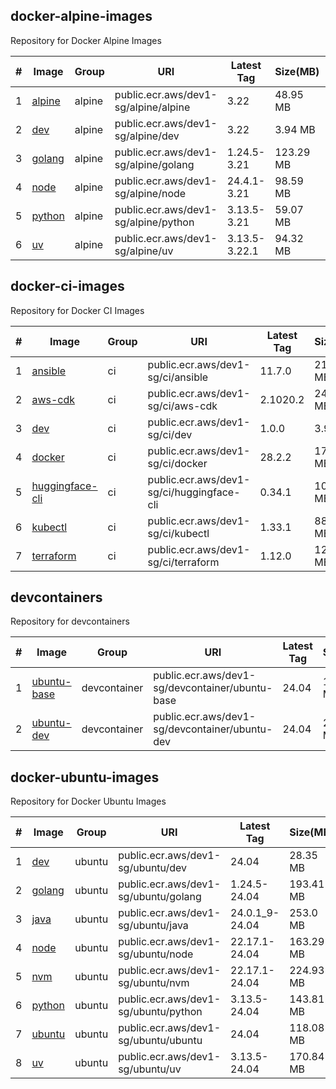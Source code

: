 

## docker-alpine-images

Repository for Docker Alpine Images

| # | Image | Group | URI | Latest Tag | Size(MB) | SHA256 | Source | Last Push |
|---|---|---|---|---|---|---|---|---|
| 1 | [alpine](https://gallery.ecr.aws/dev1-sg/alpine/alpine) | alpine | public.ecr.aws/dev1-sg/alpine/alpine | 3.22 | 48.95 MB | sha256:066e9f8c919a4830ca17f968ae4ac25bc33a40e29a2905d12b52f02ab3407e6a | [Source](https://github.com/dev1-sg/docker-alpine-images/tree/main/src/alpine) | 2025-07-25T20:19:53+08:00 |
| 2 | [dev](https://gallery.ecr.aws/dev1-sg/alpine/dev) | alpine | public.ecr.aws/dev1-sg/alpine/dev | 3.22 | 3.94 MB | sha256:97e9dad3df821fdad0b96ec6d170940464c233be51f0b908d01755e3e1906f41 | [Source](https://github.com/dev1-sg/docker-alpine-images/tree/main/src/dev) | 2025-07-25T20:19:42+08:00 |
| 3 | [golang](https://gallery.ecr.aws/dev1-sg/alpine/golang) | alpine | public.ecr.aws/dev1-sg/alpine/golang | 1.24.5-3.21 | 123.29 MB | sha256:a1c49dc929f4cc7a96789fec6c09fa49f459b4d092569b525cf32cb4b81cbd88 | [Source](https://github.com/dev1-sg/docker-alpine-images/tree/main/src/golang) | 2025-07-26T09:29:55+08:00 |
| 4 | [node](https://gallery.ecr.aws/dev1-sg/alpine/node) | alpine | public.ecr.aws/dev1-sg/alpine/node | 24.4.1-3.21 | 98.59 MB | sha256:5748e7b33f0372b83e1a686050f2aaac31389d1a7641124c5fb81c0a620a4d66 | [Source](https://github.com/dev1-sg/docker-alpine-images/tree/main/src/node) | 2025-07-26T09:30:09+08:00 |
| 5 | [python](https://gallery.ecr.aws/dev1-sg/alpine/python) | alpine | public.ecr.aws/dev1-sg/alpine/python | 3.13.5-3.21 | 59.07 MB | sha256:52b6b3e1b823c1a413bb2f4506af5a914d9f7c3d6cd658d8ad187433caaef92d | [Source](https://github.com/dev1-sg/docker-alpine-images/tree/main/src/python) | 2025-07-26T09:29:58+08:00 |
| 6 | [uv](https://gallery.ecr.aws/dev1-sg/alpine/uv) | alpine | public.ecr.aws/dev1-sg/alpine/uv | 3.13.5-3.22.1 | 94.32 MB | sha256:59673e03d9b3bddb1037568eadb395ed9cf26c75675152d387f1c0b9f42d7742 | [Source](https://github.com/dev1-sg/docker-alpine-images/tree/main/src/uv) | 2025-07-28T09:18:52+08:00 |



## docker-ci-images

Repository for Docker CI Images

| # | Image | Group | URI | Latest Tag | Size(MB) | SHA256 | Source | Last Push |
|---|---|---|---|---|---|---|---|---|
| 1 | [ansible](https://gallery.ecr.aws/dev1-sg/ci/ansible) | ci | public.ecr.aws/dev1-sg/ci/ansible | 11.7.0 | 210.06 MB | sha256:38f9a9f571a1304a6af0d56b47493b4436a39584f27366d9fb6de2df85dc28c5 | [Source](https://github.com/dev1-sg/docker-ci-images/tree/main/src/ansible) | 2025-07-25T20:36:40+08:00 |
| 2 | [aws-cdk](https://gallery.ecr.aws/dev1-sg/ci/aws-cdk) | ci | public.ecr.aws/dev1-sg/ci/aws-cdk | 2.1020.2 | 245.36 MB | sha256:faaca36d8b1e1bd7bfb099cf4b9139822c1c15bb02b5cdb2b2996f419535869a | [Source](https://github.com/dev1-sg/docker-ci-images/tree/main/src/aws-cdk) | 2025-07-25T20:31:04+08:00 |
| 3 | [dev](https://gallery.ecr.aws/dev1-sg/ci/dev) | ci | public.ecr.aws/dev1-sg/ci/dev | 1.0.0 | 3.94 MB | sha256:c6444c953bcec8cd95e289694cd151ba96690396054be390ee45e3dbe1b537bf | [Source](https://github.com/dev1-sg/docker-ci-images/tree/main/src/dev) | 2025-07-25T20:29:57+08:00 |
| 4 | [docker](https://gallery.ecr.aws/dev1-sg/ci/docker) | ci | public.ecr.aws/dev1-sg/ci/docker | 28.2.2 | 174.81 MB | sha256:38921f9069dd3e0b0df26d53e11165a5d486124c3a24306f9aea275c97ba3e09 | [Source](https://github.com/dev1-sg/docker-ci-images/tree/main/src/docker) | 2025-07-25T20:30:19+08:00 |
| 5 | [huggingface-cli](https://gallery.ecr.aws/dev1-sg/ci/huggingface-cli) | ci | public.ecr.aws/dev1-sg/ci/huggingface-cli | 0.34.1 | 100.04 MB | sha256:3a9aeb30f7d20dcf81bb57123bcdacec5c852793123e7e0a208d3ddf96bf3e66 | [Source](https://github.com/dev1-sg/docker-ci-images/tree/main/src/huggingface-cli) | 2025-07-28T09:44:13+08:00 |
| 6 | [kubectl](https://gallery.ecr.aws/dev1-sg/ci/kubectl) | ci | public.ecr.aws/dev1-sg/ci/kubectl | 1.33.1 | 88.69 MB | sha256:f954150295f4906674024869df2aa9c073bcaa279ed0d889004190f558e95c7f | [Source](https://github.com/dev1-sg/docker-ci-images/tree/main/src/kubectl) | 2025-07-25T20:30:33+08:00 |
| 7 | [terraform](https://gallery.ecr.aws/dev1-sg/ci/terraform) | ci | public.ecr.aws/dev1-sg/ci/terraform | 1.12.0 | 122.88 MB | sha256:d0673e93e68e3600b10ca318a82e3662d552e2f691bf5aa7f5b9c3cc352d1083 | [Source](https://github.com/dev1-sg/docker-ci-images/tree/main/src/terraform) | 2025-07-25T20:30:42+08:00 |



## devcontainers

Repository for devcontainers

| # | Image | Group | URI | Latest Tag | Size(MB) | SHA256 | Source | Last Push |
|---|---|---|---|---|---|---|---|---|
| 1 | [ubuntu-base](https://gallery.ecr.aws/dev1-sg/devcontainer/ubuntu-base) | devcontainer | public.ecr.aws/dev1-sg/devcontainer/ubuntu-base | 24.04 | 118.33 MB | sha256:7a8bf3a56ae054379645ca00bb714efce55725b15b7e0c317e99280b92fd3508 | [Source](https://github.com/dev1-sg/devcontainers/tree/main/src/ubuntu-base) | 2025-07-26T10:20:15+08:00 |
| 2 | [ubuntu-dev](https://gallery.ecr.aws/dev1-sg/devcontainer/ubuntu-dev) | devcontainer | public.ecr.aws/dev1-sg/devcontainer/ubuntu-dev | 24.04 | 281.81 MB | sha256:9eea527070242366d54dc0ff2633ca336637e3ee668da1f240fc87e2b3c102df | [Source](https://github.com/dev1-sg/devcontainers/tree/main/src/ubuntu-dev) | 2025-07-26T10:22:29+08:00 |



## docker-ubuntu-images

Repository for Docker Ubuntu Images

| # | Image | Group | URI | Latest Tag | Size(MB) | SHA256 | Source | Last Push |
|---|---|---|---|---|---|---|---|---|
| 1 | [dev](https://gallery.ecr.aws/dev1-sg/ubuntu/dev) | ubuntu | public.ecr.aws/dev1-sg/ubuntu/dev | 24.04 | 28.35 MB | sha256:caae5a2d992e2437f7ea0be2c4cfd5fcef7074798ea8c6d2c33d293c047e4198 | [Source](https://github.com/dev1-sg/docker-ubuntu-images/tree/main/src/dev) | 2025-07-25T16:50:53+08:00 |
| 2 | [golang](https://gallery.ecr.aws/dev1-sg/ubuntu/golang) | ubuntu | public.ecr.aws/dev1-sg/ubuntu/golang | 1.24.5-24.04 | 193.41 MB | sha256:a7109023d9a2c0e9088f011c9168b03fd1604715b0f95185d90ba4aeb9a40258 | [Source](https://github.com/dev1-sg/docker-ubuntu-images/tree/main/src/golang) | 2025-07-25T16:57:33+08:00 |
| 3 | [java](https://gallery.ecr.aws/dev1-sg/ubuntu/java) | ubuntu | public.ecr.aws/dev1-sg/ubuntu/java | 24.0.1_9-24.04 | 253.0 MB | sha256:41c8ee0cf6037efba47d472ff545948d18b44c896d719d63e9f49c244fe3b2ce | [Source](https://github.com/dev1-sg/docker-ubuntu-images/tree/main/src/java) | 2025-07-25T16:55:44+08:00 |
| 4 | [node](https://gallery.ecr.aws/dev1-sg/ubuntu/node) | ubuntu | public.ecr.aws/dev1-sg/ubuntu/node | 22.17.1-24.04 | 163.29 MB | sha256:bced2d9d78b46fbb61b1936a0d53f268babc3268522c7f1de8a83abda8602fd1 | [Source](https://github.com/dev1-sg/docker-ubuntu-images/tree/main/src/node) | 2025-07-25T16:53:39+08:00 |
| 5 | [nvm](https://gallery.ecr.aws/dev1-sg/ubuntu/nvm) | ubuntu | public.ecr.aws/dev1-sg/ubuntu/nvm | 22.17.1-24.04 | 224.93 MB | sha256:02ad93b7f41305ec499caea86f291d73b97704aacd6f7f305f55e0fddd55a2d0 | [Source](https://github.com/dev1-sg/docker-ubuntu-images/tree/main/src/nvm) | 2025-07-26T16:49:48+08:00 |
| 6 | [python](https://gallery.ecr.aws/dev1-sg/ubuntu/python) | ubuntu | public.ecr.aws/dev1-sg/ubuntu/python | 3.13.5-24.04 | 143.81 MB | sha256:6a9da266cf167529592104db3352890f3370d3ecc00b5f82f57201320bcb815c | [Source](https://github.com/dev1-sg/docker-ubuntu-images/tree/main/src/python) | 2025-07-25T16:51:04+08:00 |
| 7 | [ubuntu](https://gallery.ecr.aws/dev1-sg/ubuntu/ubuntu) | ubuntu | public.ecr.aws/dev1-sg/ubuntu/ubuntu | 24.04 | 118.08 MB | sha256:b8961e1245b6613549c35c20c7b020981604849504333a57771f4b5dfe192030 | [Source](https://github.com/dev1-sg/docker-ubuntu-images/tree/main/src/ubuntu) | 2025-07-25T16:50:55+08:00 |
| 8 | [uv](https://gallery.ecr.aws/dev1-sg/ubuntu/uv) | ubuntu | public.ecr.aws/dev1-sg/ubuntu/uv | 3.13.5-24.04 | 170.84 MB | sha256:1fa3a260c759998ae1913103faef59f4036cfa328859c93e5f906ab46e6ceb94 | [Source](https://github.com/dev1-sg/docker-ubuntu-images/tree/main/src/uv) | 2025-07-26T16:46:14+08:00 |




